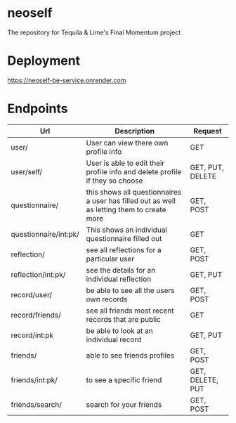 # neoself
The repository for Tequila &amp; Lime's Final Momentum project
# Deployment
https://neoself-be-service.onrender.com

# Endpoints
|Url|Description|Request|
|---|-----------|-------|
|user/| User can view there own profile info | GET |
|user/self/| User is able to edit their profile info and delete profile if they so choose | GET, PUT, DELETE |
|questionnaire/| this shows all questionnaires a user has filled out as well as letting them to create more| GET, POST |
|questionnaire/int:pk/| This shows an individual questionnaire filled out | GET |
|reflection/| see all reflections for a particular user | GET, POST |
|reflection/int:pk/ | see the details for an individual reflection | GET, PUT |
|record/user/| be able to see all the users own records | GET, POST |
|record/friends/| see all friends most recent records that are public | GET |
|record/int:pk| be able to look at an individual record | GET, PUT|
|friends/| able to see friends profiles | GET, POST|
|friends/int:pk/| to see a specific friend | GET, DELETE, PUT |
|friends/search/| search for your friends | GET, POST |